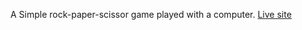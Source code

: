 A Simple rock-paper-scissor game played with a computer.
[Live site](https://aksingh-itdev.github.io/rock-paper-scissor/)
